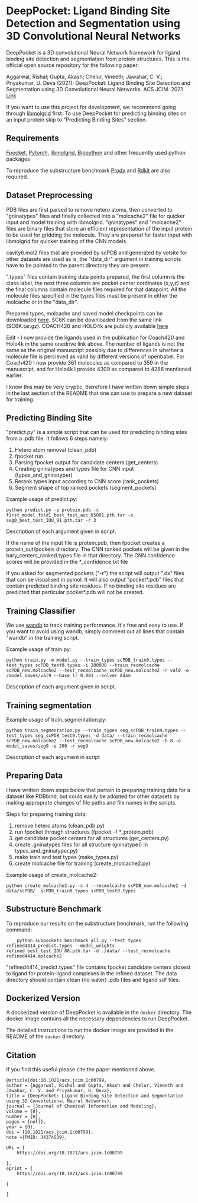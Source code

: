 # DeepPocket: Ligand Binding Site Detection and Segmentation using 3D Convolutional Neural Networks

DeepPocket is a 3D convolutional Neural Network framework for ligand binding site detection and segmentation from protein structures. This is the official open source repository for the following paper:

Aggarwal, Rishal; Gupta, Akash; Chelur, Vineeth; Jawahar, C. V.; Priyakumar, U. Deva (2021): DeepPocket: Ligand Binding Site Detection and Segmentation using 3D Convolutional Neural Networks. ACS JCIM. 2021 [Link](https://pubs.acs.org/doi/10.1021/acs.jcim.1c00799) 

If you want to use this project for development, we recommend going through [libmolgrid](https://github.com/gnina/libmolgrid) first. To use DeepPocket for predicting binding sites on an input protein skip to "Predicting Binding Sites" section. 

## Requirements

[Fpocket](https://github.com/Discngine/fpocket), [Pytorch](https://pytorch.org/), [libmolgrid](https://github.com/gnina/libmolgrid), [Biopython](https://biopython.org/) and other frequently used python packages

To reproduce the substructure benchmark [Prody](https://prody.csb.pitt.edu/) and [Rdkit](https://www.rdkit.org/) are also required.

## Dataset Preprocessing

PDB files are first parsed to remove hetero atoms, then converted to "gninatypes" files and finally collected into a "molcache2" file for quicker input and model training with libmolgrid. "gninatypes" and "molcache2" files are binary files that store an efficient representation of the input protein to be used for gridding the molecule. They are prepared for faster input with libmolgrid for quicker training of the CNN models.

cavity6.mol2 files that are provided by scPDB and generated by volsite for other datasets are used as is, the "data_dir" argument in training scripts have to be pointed to the parent directory they are present.

".types" files contain training data points prepared, the first column is the class label, the next three columns are pocket center cordinates (x,y,z) and the final columns contain molecule files required for that datapoint. All the molecule files specified in the types files must be present in either the molcache or in the "data_dir". 

Prepared types, molcache and saved model checkpoints can be downloaded [here](https://iiitaphyd-my.sharepoint.com/:f:/g/personal/rishal_aggarwal_alumni_iiit_ac_in/EoJSrvuiKPlAluOJLjTzfpcBT2fVRdq8Sr4BMmil0_tvHw?e=kXUss4). SC6K can be downloaded from the same link (SC6K.tar.gz). COACH420 and HOLO4k are publicly available [here](https://github.com/rdk/p2rank-datasets)

Edit - I now provide the ligands used in the publication for Coach420 and Holo4k in the same onedrive link above. The number of ligands is not the same as the original manuscript possibly due to differences in whether a molecule file is percieved as valid by different versions of openbabel. For Coach420 I now provide 361 molecules as compared to 359 in the manuscript, and for Holo4k I provide 4309 as compared to 4288 mentioned earlier.   

I know this may be very cryptic, therefore I have written down simple steps in the last section of the README that one can use to prepare a new dataset for training. 

## Predicting Binding Site

"predict.py" is a simple script that can be used for predicting binding sites from a .pdb file. It follows 6 steps namely:
1) Hetero atom removal (clean_pdb)
2) fpocket run
3) Parsing fpocket output for candidate centers (get_centers)
4) Creating gninatypes and types file for CNN input (types_and_gninatyper)
5) Rerank types input according to CNN score (rank_pockets)
6) Segment shape of top ranked pockets (segment_pockets)

Example usage of predict.py:

    python predict.py -p protein.pdb -c first_model_fold1_best_test_auc_85001.pth.tar -s seg0_best_test_IOU_91.pth.tar -r 3

Description of each argument given in script.

If the name of the input file is protein.pdb, then fpocket creates a protein_out/pockets directory. The CNN ranked pockets will be given in the bary_centers_ranked.types file in that directory. The CNN confidence scores will be provided in the *_confidence.txt file

If you asked for segmented pockets ("-r") the script will output ".dx" files that can be visualised in pymol. It will also output "pocket*.pdb" files that contain predicted binding site residues. If no binding site residues are predicted that particular pocket*.pdb will not be created.

## Training Classifier

We use [wandb](https://wandb.ai/site) to track training performance. It's free and easy to use. If you want to avoid using wandb, simply comment out all lines that contain "wandb" in the training script.

Example usage of train.py:

    python train.py -m model.py --train_types scPDB_train0.types --test_types scPDB_test0.types -i 200000 --train_recmolcache scPDB_new.molcache2 --test_recmolcache scPDB_new.molcache2 -r val0 -o /model_saves/val9 --base_lr 0.001 --solver Adam 

Description of each argument given in script.

## Training segmentation

Example usage of train_segmentation.py:

    python train_segmentation.py --train_types seg_scPDB_train9.types --test_types seg_scPDB_test9.types -d data/ --train_recmolcache scPDB_new.molcache2 --test_recmolcache scPDB_new.molcache2 -b 8 -o model_saves/seg9 -e 200 -r seg9
    
Description of each argument in script

## Preparing Data

I have written down steps below that pertain to preparing training data for a dataset like PDBbind, but could easily be adopted for other datasets by making approprate changes of file paths and file names in the scripts.

Steps for preparing training data:

1) remove hetero atoms (clean_pdb.py)
2) run fpocket through structures (fpocket -f *_protein.pdb)
3) get candidate pocket centers for all structures (get_centers.py)
4) create .gninatypes files for all structure (gninatype() in types_and_gninatyper.py)
5) make train and test types (make_types.py)
6) create molcache file for training (create_molcache2.py)

Example usage of create_molcache2:

	python create_molcache2.py -c 4 --recmolcache scPDB_new.molcache2 -d data/scPDB/  scPDB_train0.types scPDB_test0.types

## Substructure Benchmark

To reproduce our results on the substructure benchmark, run the following command:
     
        python subpockets_benchmark_all.py --test_types refined4414_predict.types --model_weights refined_best_test_IOU_88.pth.tar -d ./data/ --test_recmolcache refined4414.molcache2

"refined4414_predict.types" file contains fpocket candidate centers closest to ligand for protein-ligand complexes in the refined dataset.
The data directory should contain clean (no water) .pdb files and ligand sdf files.

## Dockerized Version

A dockerized version of DeepPocket is available in the `docker` directory. The docker image contains all the necessary dependencies to run DeepPocket.

The detailed instructions to run the docker image are provided in the README of the `docker` directory.

## Citation

If you find this useful please cite the paper mentioned above.

	@article{doi:10.1021/acs.jcim.1c00799,
    author = {Aggarwal, Rishal and Gupta, Akash and Chelur, Vineeth and Jawahar, C. V. and Priyakumar, U. Deva},
    title = {DeepPocket: Ligand Binding Site Detection and Segmentation using 3D Convolutional Neural Networks},
    journal = {Journal of Chemical Information and Modeling},
    volume = {0},
    number = {0},
    pages = {null},
    year = {0},
    doi = {10.1021/acs.jcim.1c00799},
    note ={PMID: 34374539},

    URL = { 
        https://doi.org/10.1021/acs.jcim.1c00799
    
    },
    eprint = { 
        https://doi.org/10.1021/acs.jcim.1c00799
    
    }

    }

